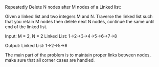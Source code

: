 Repeatedly Delete N nodes after M nodes of a Linked list:

Given a linked list and two integers M and N. Traverse the linked list such that you retain M 
nodes then delete next N nodes, continue the same until end of the linked list.

Input:
M = 2, N = 2
Linked List: 1->2->3->4->5->6->7->8

Output:
Linked List: 1->2->5->6

The main part of the problem is to maintain proper links between nodes, make sure that all 
corner cases are handled.